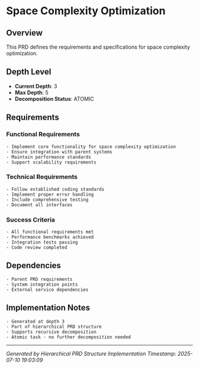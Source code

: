 # Space Complexity Optimization

## Overview
This PRD defines the requirements and specifications for space complexity optimization.

## Depth Level
- **Current Depth**: 3
- **Max Depth**: 5
- **Decomposition Status**: ATOMIC

## Requirements

### Functional Requirements
    - Implement core functionality for space complexity optimization
    - Ensure integration with parent systems
    - Maintain performance standards
    - Support scalability requirements

### Technical Requirements  
    - Follow established coding standards
    - Implement proper error handling
    - Include comprehensive testing
    - Document all interfaces

### Success Criteria
    - All functional requirements met
    - Performance benchmarks achieved
    - Integration tests passing
    - Code review completed

## Dependencies
    - Parent PRD requirements
    - System integration points
    - External service dependencies

## Implementation Notes
    - Generated at depth 3
    - Part of hierarchical PRD structure
    - Supports recursive decomposition
    - Atomic task - no further decomposition needed

---
*Generated by Hierarchical PRD Structure Implementation*
*Timestamp: 2025-07-10 19:03:09*
